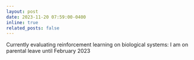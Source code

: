 ```yaml
---
layout: post
date: 2023-11-20 07:59:00-0400
inline: true
related_posts: false
---
```


Currently evaluating reinforcement learning on biological systems: I am on parental leave until February 2023
